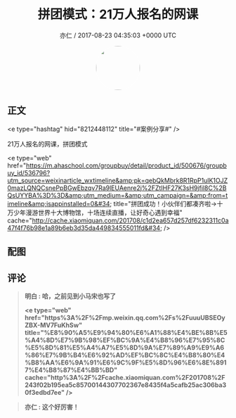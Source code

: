 <h1 align="center">拼团模式：21万人报名的网课</h1>
<p align="center">
    <a>亦仁 / 2017-08-23 04:35:03 &#43;0000 UTC</a>
</p>

<div align="center">
    <img src="https://images.zsxq.com/Fn3NQqCN8nuGF86yZPXSbEsl0mb3?e=1590940799&amp;token=kIxbL07-8jAj8w1n4s9zv64FuZZNEATmlU_Vm6zD:pfbNc8W3hS0oYG_hyXXh_rHMHuc=" width="100" height="100" style="border:1px solid;border-radius:50%; color:#ffffff"/>
</div>

## 正文

<div>
&lt;e type=&#34;hashtag&#34; hid=&#34;8212448112&#34; title=&#34;#案例分享#&#34; /&gt;  

21万人报名的网课，拼团模式

&lt;e type=&#34;web&#34; href=&#34;https://m.ahaschool.com/groupbuy/detail/product_id/500676/groupbuy_id/536796?utm_source=weixinarticle_wxtimeline&amp;pk=qebQkMbrk8R1RpP1ulK1OJZ0mazLQNQCsnePpBGwEbzqv7Ra9lEUAenre2j%2FZtIHF27K3sH9jfil8C%2BQsUYYBA%3D%3D&amp;utm_medium=&amp;utm_campaign=&amp;from=timeline&amp;isappinstalled=0&#34; title=&#34;拼团成功！小伙伴们都凑齐啦→十万少年漫游世界十大博物馆，十场连续直播，让好奇心遇到幸福&#34; cache=&#34;http://cache.xiaomiquan.com/201708/c1d2ea657d257df6232311c0a47f4f76b98e1a89b6eb3d35da449834555011fd&#34; /&gt;
</div>

## 配图
<div class="image" align="center">

</div>

## 评论

<div align="left">
<div>

<blockquote >
<span> <strong>明白 : 哈，之前见到小马宋也写了

&lt;e type=&#34;web&#34; href=&#34;https%3A%2F%2Fmp.weixin.qq.com%2Fs%2FuuuUBSEOyZBX-MV7FuKhSw&#34; title=&#34;%E8%90%A5%E9%94%80%E6%A1%88%E4%BE%8B%E5%A4%8D%E7%9B%98%EF%BC%9A%E4%B8%96%E7%95%8C%E5%8D%81%E5%A4%A7%E5%8D%9A%E7%89%A9%E9%A6%86%E7%9B%B4%E6%92%AD%EF%BC%8C%E4%B8%80%E4%B8%AA%E6%9A%91%E6%9C%9F%E5%8D%96%E6%8E%8917%E4%B8%87%E4%BB%BD&#34; cache=&#34;http%3A%2F%2Fcache.xiaomiquan.com%2F201708%2F243f02b195ea5c85700144307702367e8435f4a5cafb25ac306ba30f3edbd7ee&#34; /&gt; </strong></span>
</blockquote>

<blockquote >
<span> <strong>亦仁 : 这个好厉害！ </strong></span>
</blockquote>

</div>
</div>